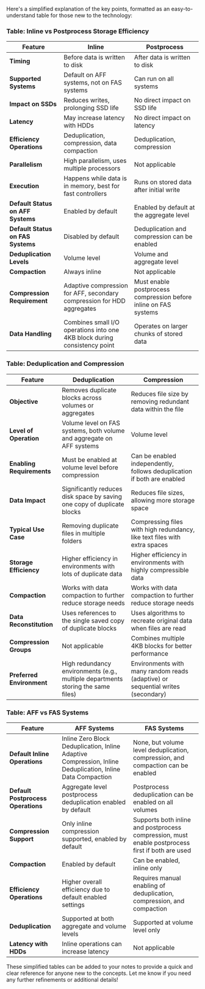 Here's a simplified explanation of the key points, formatted as an easy-to-understand table for those new to the technology:

### Table: Inline vs Postprocess Storage Efficiency

| **Feature**                       | **Inline**                                                                                       | **Postprocess**                                                              |
| --------------------------------- | ------------------------------------------------------------------------------------------------ | ---------------------------------------------------------------------------- |
| **Timing**                        | Before data is written to disk                                                                   | After data is written to disk                                                |
| **Supported Systems**             | Default on AFF systems, not on FAS systems                                                       | Can run on all systems                                                       |
| **Impact on SSDs**                | Reduces writes, prolonging SSD life                                                              | No direct impact on SSD life                                                 |
| **Latency**                       | May increase latency with HDDs                                                                   | No direct impact on latency                                                  |
| **Efficiency Operations**         | Deduplication, compression, data compaction                                                      | Deduplication, compression                                                   |
| **Parallelism**                   | High parallelism, uses multiple processors                                                       | Not applicable                                                               |
| **Execution**                     | Happens while data is in memory, best for fast controllers                                       | Runs on stored data after initial write                                      |
| **Default Status on AFF Systems** | Enabled by default                                                                               | Enabled by default at the aggregate level                                    |
| **Default Status on FAS Systems** | Disabled by default                                                                              | Deduplication and compression can be enabled                                 |
| **Deduplication Levels**          | Volume level                                                                                     | Volume and aggregate level                                                   |
| **Compaction**                    | Always inline                                                                                    | Not applicable                                                               |
| **Compression Requirement**       | Adaptive compression for AFF, secondary compression for HDD aggregates                           | Must enable postprocess compression before inline on FAS systems             |
| **Data Handling**                 | Combines small I/O operations into one 4KB block during consistency point                        | Operates on larger chunks of stored data                                     |

### Table: Deduplication and Compression

| **Feature**                          | **Deduplication**                                                                            | **Compression**                                                                                  |
|--------------------------------------|----------------------------------------------------------------------------------------------|--------------------------------------------------------------------------------------------------|
| **Objective**                        | Removes duplicate blocks across volumes or aggregates                                        | Reduces file size by removing redundant data within the file                                     |
| **Level of Operation**               | Volume level on FAS systems, both volume and aggregate on AFF systems                         | Volume level                                                                                     |
| **Enabling Requirements**            | Must be enabled at volume level before compression                                           | Can be enabled independently, follows deduplication if both are enabled                          |
| **Data Impact**                      | Significantly reduces disk space by saving one copy of duplicate blocks                      | Reduces file sizes, allowing more storage space                                                  |
| **Typical Use Case**                 | Removing duplicate files in multiple folders                                                 | Compressing files with high redundancy, like text files with extra spaces                        |
| **Storage Efficiency**               | Higher efficiency in environments with lots of duplicate data                                | Higher efficiency in environments with highly compressible data                                  |
| **Compaction**                       | Works with data compaction to further reduce storage needs                                   | Works with data compaction to further reduce storage needs                                       |
| **Data Reconstitution**              | Uses references to the single saved copy of duplicate blocks                                 | Uses algorithms to recreate original data when files are read                                    |
| **Compression Groups**               | Not applicable                                                                               | Combines multiple 4KB blocks for better performance                                              |
| **Preferred Environment**            | High redundancy environments (e.g., multiple departments storing the same files)             | Environments with many random reads (adaptive) or sequential writes (secondary)                  |

### Table: AFF vs FAS Systems

| **Feature**                        | **AFF Systems**                                                                             | **FAS Systems**                                                                                 |
|------------------------------------|---------------------------------------------------------------------------------------------|-------------------------------------------------------------------------------------------------|
| **Default Inline Operations**      | Inline Zero Block Deduplication, Inline Adaptive Compression, Inline Deduplication, Inline Data Compaction | None, but volume level deduplication, compression, and compaction can be enabled               |
| **Default Postprocess Operations** | Aggregate level postprocess deduplication enabled by default                                | Postprocess deduplication can be enabled on all volumes                                         |
| **Compression Support**            | Only inline compression supported, enabled by default                                       | Supports both inline and postprocess compression, must enable postprocess first if both are used |
| **Compaction**                     | Enabled by default                                                                          | Can be enabled, inline only                                                                     |
| **Efficiency Operations**          | Higher overall efficiency due to default enabled settings                                   | Requires manual enabling of deduplication, compression, and compaction                          |
| **Deduplication**                  | Supported at both aggregate and volume levels                                               | Supported at volume level only                                                                  |
| **Latency with HDDs**              | Inline operations can increase latency                                                      | Not applicable                                                                                  |

These simplified tables can be added to your notes to provide a quick and clear reference for anyone new to the concepts. Let me know if you need any further refinements or additional details!